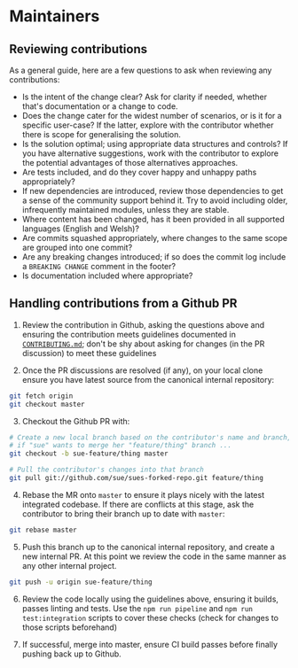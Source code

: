 # Maintainers

## Reviewing contributions

As a general guide, here are a few questions to ask when reviewing any contributions:

* Is the intent of the change clear? Ask for clarity if needed, whether that's documentation or a change to code.
* Does the change cater for the widest number of scenarios, or is it for a specific user-case? If the latter, explore with the contributor whether there is scope for generalising the solution.
* Is the solution optimal; using appropriate data structures and controls? If you have alternative suggestions, work with the contributor to explore the potential advantages of those alternatives approaches.
* Are tests included, and do they cover happy and unhappy paths appropriately?
* If new dependencies are introduced, review those dependencies to get a sense of the community support behind it. Try to avoid including older, infrequently maintained modules, unless they are stable.
* Where content has been changed, has it been provided in all supported languages (English and Welsh)?
* Are commits squashed appropriately, where changes to the same scope are grouped into one commit?
* Are any breaking changes introduced; if so does the commit log include a `BREAKING CHANGE` comment in the footer?
* Is documentation included where appropriate?

## Handling contributions from a Github PR

1. Review the contribution in Github, asking the questions above and ensuring the contribution meets guidelines documented in [`CONTRIBUTING.md`](CONTRIBUTING.md); don't be shy about asking for changes (in the PR discussion) to meet these guidelines

2. Once the PR discussions are resolved (if any), on your local clone ensure you have latest source from the canonical internal repository:

```bash
git fetch origin
git checkout master
```

3. Checkout the Github PR with:

```bash
# Create a new local branch based on the contributor's name and branch, e.g.
# if "sue" wants to merge her "feature/thing" branch ...
git checkout -b sue-feature/thing master

# Pull the contributor's changes into that branch
git pull git://github.com/sue/sues-forked-repo.git feature/thing
```

4. Rebase the MR onto `master` to ensure it plays nicely with the latest integrated codebase. If there are conflicts at this stage, ask the contributor to bring their branch up to date with `master`:

```bash
git rebase master
```

5. Push this branch up to the canonical internal repository, and create a new internal PR. At this point we review the code in the same manner as any other internal project.

```bash
git push -u origin sue-feature/thing
```

6. Review the code locally using the guidelines above, ensuring it builds, passes linting and tests. Use the `npm run pipeline` and `npm run test:integration` scripts to cover these checks (check for changes to those scripts beforehand)

7. If successful, merge into master, ensure CI build passes before finally pushing back up to Github.

